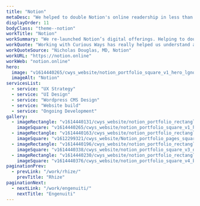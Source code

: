 ```yaml
---
title: "Notion"
metaDesc: "We helped to double Notion's online readership in less than a year."
displayOrder: 11
bodyClass: "theme--notion"
workTitle: "Notion"
workSummary: "We re-launched Notion’s digital offerings. Helping to double their online readership in less than a year."
workQuote: "Working with Curious Ways has really helped us understand and develop our brand identity, website and full digital potential – more than any agency we've previously worked with."
workQuoteSource: "Nicholas Douglas, MD, Notion"
workURL: "https://notion.online"
workWeb: "notion.online"
hero:
  image: "v1614440265/cwys_website/notion_portfolio_square_v1_hero_lgnqjk"
  imageAlt: "Notion"
servicesList:
  - service: "UX Strategy"
  - service: "UI Design"
  - service: "Wordpress CMS Design"
  - service: "Website build"
  - service: "Ongoing Development"
gallery:
  - imageRectangle: "v1614440131/cwys_website/notion_portfolio_rectangle_v1_neuws2"
    imageSquare: "v1614440265/cwys_website/notion_portfolio_square_v1_hero_lgnqjk"
  - imageRectangle: "v1614440163/cwys_website/notion_portfolio_rectangle_v2_eqpduf"
    imageSquare: "v1612299321/cwys_website/Notion_portfolio_pages_square_2_wmfglv"
  - imageRectangle: "v1614440196/cwys_website/notion_portfolio_rectangle_v3_ebbxrl"
    imageSquare: "v1614440338/cwys_website/notion_portfolio_square_v3_djwhji"
  - imageRectangle: "v1614440230/cwys_website/notion_portfolio_rectangle_v4_h0lh9y"
    imageSquare: "v1614440376/cwys_website/notion_portfolio_square_v4_btwep9"
paginationPrev:
  - prevLink: "/work/rhize/"
    prevTitle: "Rhize"
paginationNext:
  - nextLink: "/work/engenuiti/"
    nextTitle: "Engenuiti"
---
```

